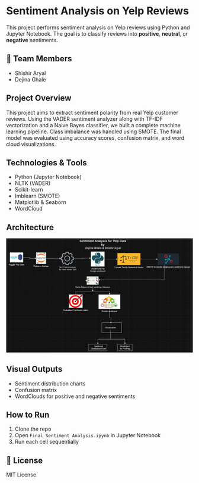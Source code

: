 # Sentiment Analysis on Yelp Reviews

This project performs sentiment analysis on Yelp reviews using Python and Jupyter Notebook. The goal is to classify reviews into **positive**, **neutral**, or **negative** sentiments.

## 👥 Team Members
- Shishir Aryal
- Dejina Ghale

##  Project Overview
This project aims to extract sentiment polarity from real Yelp customer reviews. Using the VADER sentiment analyzer along with TF-IDF vectorization and a Naive Bayes classifier, we built a complete machine learning pipeline. Class imbalance was handled using SMOTE. The final model was evaluated using accuracy scores, confusion matrix, and word cloud visualizations.

## Technologies & Tools
- Python (Jupyter Notebook)
- NLTK (VADER)
- Scikit-learn
- Imblearn (SMOTE)
- Matplotlib & Seaborn
- WordCloud

## Architecture
![Architecture Diagram](Architecture_sentiment_analysis.jpg)

## Visual Outputs
- Sentiment distribution charts
- Confusion matrix
- WordClouds for positive and negative sentiments

## How to Run
1. Clone the repo
2. Open `Final Sentiment Analysis.ipynb` in Jupyter Notebook
3. Run each cell sequentially

## 📎 License
MIT License
